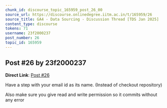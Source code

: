 ```yaml
---
chunk_id: discourse_topic_165959_post_26_00
source_url: https://discourse.onlinedegree.iitm.ac.in/t/165959/26
source_title: GA4 - Data Sourcing - Discussion Thread [TDS Jan 2025]
content_type: discourse
tokens: 71
username: 23f2000237
post_number: 26
topic_id: 165959
---
```


## Post #26 by 23f2000237

**Direct Link**: [Post #26](https://discourse.onlinedegree.iitm.ac.in/t/165959/26)

Have a step with your email id as its name. (Instead of checkout repository)

Also make sure you give read and write permission so it commits without any error
